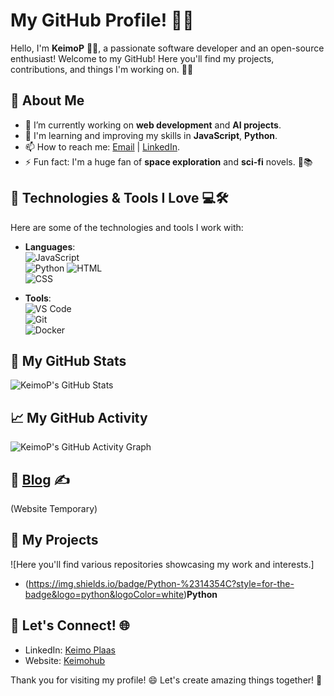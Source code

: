 # My GitHub Profile! 👋🚀

Hello, I'm **KeimoP** 👨‍💻, a passionate software developer and an open-source enthusiast! Welcome to my GitHub! Here you'll find my projects, contributions, and things I'm working on. 🌱✨

## 🌟 About Me
- 🔭 I’m currently working on **web development** and **AI projects**.
- 🌱 I'm learning and improving my skills in **JavaScript**, **Python**.
- 📫 How to reach me: [Email](mailto:keimo@hkhk.edu.ee) | [LinkedIn](https://ee.linkedin.com/in/keimo-plaas-0a128b33b).
- ⚡ Fun fact: I'm a huge fan of **space exploration** and **sci-fi** novels. 🌌📚

## 🔧 Technologies & Tools I Love 💻🛠️

Here are some of the technologies and tools I work with:

- **Languages**:  
  ![JavaScript](https://img.shields.io/badge/JavaScript-%23F7DF1E?style=for-the-badge&logo=javascript&logoColor=black)  
  ![Python](https://img.shields.io/badge/Python-%2314354C?style=for-the-badge&logo=python&logoColor=white)
  ![HTML](https://img.shields.io/badge/HTML-%23E34F26?style=for-the-badge&logo=html5&logoColor=white)    
  ![CSS](https://img.shields.io/badge/CSS-%231572B6?style=for-the-badge&logo=css3&logoColor=white)  
  
- **Tools**:  
  ![VS Code](https://img.shields.io/badge/VS%20Code-%23007ACC?style=for-the-badge&logo=visualstudiocode&logoColor=white)  
  ![Git](https://img.shields.io/badge/Git-%23F1502F?style=for-the-badge&logo=git&logoColor=white)  
  ![Docker](https://img.shields.io/badge/Docker-%232496ED?style=for-the-badge&logo=docker&logoColor=white)

## 🚀 My GitHub Stats

![KeimoP's GitHub Stats](https://github-readme-stats.vercel.app/api?username=KeimoP&show_icons=true&hide_title=true&count_private=true&hide=prs&theme=tokyonight)

## 📈 My GitHub Activity
![KeimoP's GitHub Activity Graph](https://activity-graph.herokuapp.com/graph?username=KeimoP&theme=github)

## 📝 [Blog](https://main.keimohub.live/blog.html) ✍️
(Website Temporary)

## 📂 My Projects
![Here you'll find various repositories showcasing my work and interests.]

- (https://img.shields.io/badge/Python-%2314354C?style=for-the-badge&logo=python&logoColor=white)**Python**

## 🤝 Let's Connect! 🌐
- LinkedIn: [Keimo Plaas](https://ee.linkedin.com/in/keimo-plaas-0a128b33b)
- Website: [Keimohub](https://main.keimohub.live)

Thank you for visiting my profile! 😄 Let's create amazing things together! 💪
